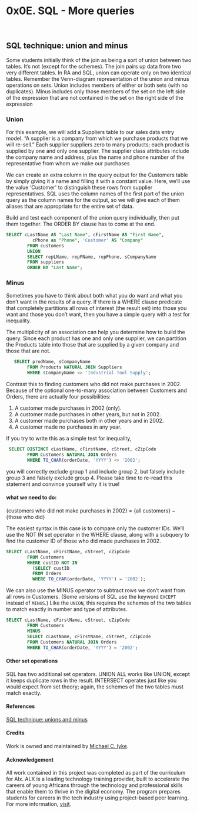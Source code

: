 
# 0x0E. SQL - More queries

&nbsp; <!-- blank line -->

## SQL technique: union and minus

Some students initially think of the join as being a sort of union between two tables. It’s not (except for the schemes). The join pairs up data from two very different tables. In RA and SQL, union can operate only on two identical tables. Remember the Venn-diagram representation of the union and minus operations on sets. Union includes members of either or both sets (with no duplicates). Minus includes only those members of the set on the left side of the expression that are not contained in the set on the right side of the expression

### Union

For this example, we will add a Suppliers table to our sales data entry model. “A supplier is a company from which we purchase products that we will re-sell.” Each supplier suppliers zero to many products; each product is supplied by one and only one supplier. The supplier class attributes include the company name and address, plus the name and phone number of the representative from whom we make our purchases

We can create an extra column in the query output for the Customers table by simply giving it a name and filling it with a constant value. Here, we’ll use the value 'Customer' to distinguish these rows from supplier representatives. SQL uses the column names of the first part of the union query as the column names for the output, so we will give each of them aliases that are appropriate for the entire set of data.

Build and test each component of the union query individually, then put them together. The ORDER BY clause has to come at the end.

```sql
SELECT cLastName AS "Last Name", cFirstName AS "First Name",
          cPhone as "Phone", 'Customer' AS "Company"
        FROM customers
        UNION
        SELECT repLName, repFName, repPhone, sCompanyName
        FROM suppliers
        ORDER BY "Last Name";
```

### Minus

Sometimes you have to think about both what you do want and what you don’t want in the results of a query. If there is a WHERE clause predicate that completely partitions all rows of interest (the result set) into those you want and those you don’t want, then you have a simple query with a test for inequality.

The multiplicity of an association can help you determine how to build the query. Since each product has one and only one supplier, we can partition the Products table into those that are supplied by a given company and those that are not.

```sql
   SELECT prodName, sCompanyName
        FROM Products NATURAL JOIN Suppliers
        WHERE sCompanyName <> 'Industrial Tool Supply';
```

Contrast this to finding customers who did not make purchases in 2002. Because of the optional one-to-many association between Customers and Orders, there are actually four possibilities:

1. A customer made purchases in 2002 (only).
2. A customer made purchases in other years, but not in 2002.
3. A customer made purchases both in other years and in 2002.
4. A customer made no purchases in any year.

If you try to write this as a simple test for inequality,

```sql
 SELECT DISTINCT cLastName, cFirstName, cStreet, cZipCode
        FROM Customers NATURAL JOIN Orders
        WHERE TO_CHAR(orderDate, 'YYYY') <> '2002';
```

you will correctly exclude group 1 and include group 2, but falsely include group 3 and falsely exclude group 4. Please take time to re-read this statement and convince yourself why it is true!

<!-- markdownlint-disable-next-line -->
#### what we need to do:

{customers who did not make purchases in 2002} = {all customers} − {those who did}

The easiest syntax in this case is to compare only the customer IDs. We’ll use the NOT IN set operator in the WHERE clause, along with a subquery to find the customer ID of those who did made purchases in 2002.

```sql
SELECT cLastName, cFirstName, cStreet, cZipCode
        FROM Customers
        WHERE custID NOT IN
          (SELECT custID
          FROM Orders
          WHERE TO_CHAR(orderDate, 'YYYY') = '2002');
```

We can also use the MINUS operator to subtract rows we don’t want from all rows in Customers. (Some versions of SQL use the keyword `EXCEPT` instead of `MINUS`.) Like the `UNION`, this requires the schemes of the two tables to match exactly in number and type of attributes.

```sql
SELECT cLastName, cFirstName, cStreet, cZipCode
        FROM Customers
        MINUS
        SELECT cLastName, cFirstName, cStreet, cZipCode
        FROM Customers NATURAL JOIN Orders
        WHERE TO_CHAR(orderDate, 'YYYY') = '2002';
```

#### Other set operations

SQL has two additional set operators. UNION ALL works like UNION, except it keeps duplicate rows in the result. INTERSECT operates just like you would expect from set theory; again, the schemes of the two tables must match exactly.

<!-- markdownlint-disable-next-line -->
#### References

[SQL technique: unions and minus](https://web.csulb.edu/colleges/coe/cecs/dbdesign/dbdesign.php?page=sql/setops.php)

<!-- markdownlint-disable-next-line -->
#### Credits

Work is owned and maintained by [Michael C. Iyke](https://github.com/michaeliyke).

#### Acknowledgement

All work contained in this project was completed as part of the curriculum for Alx. ALX is a leading technology training provider, built to accelerate the careers of young Africans through the technology and professional skills that enable them to thrive in the digital economy. The program prepares students for careers in the tech industry using project-based peer learning. For more information, [visit](https://www.alxafrica.com/).
